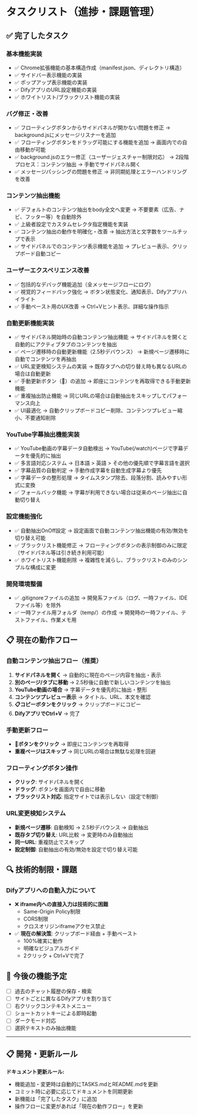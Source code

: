 # タスクリスト（進捗・課題管理）

## ✅ 完了したタスク

### 基本機能実装
- ✅ Chrome拡張機能の基本構造作成（manifest.json、ディレクトリ構造）
- ✅ サイドバー表示機能の実装
- ✅ ポップアップ表示機能の実装  
- ✅ DifyアプリのURL設定機能の実装
- ✅ ホワイトリスト/ブラックリスト機能の実装

### バグ修正・改善
- ✅ フローティングボタンからサイドパネルが開かない問題を修正
  → background.jsにメッセージリスナーを追加
- ✅ フローティングボタンをドラッグ可能にする機能を追加
  → 画面内での自由移動が可能
- ✅ background.jsのエラー修正（ユーザージェスチャー制限対応）
  → 2段階プロセス：コンテンツ抽出 → 手動でサイドパネル開く
- ✅ メッセージパッシングの問題を修正
  → 非同期処理とエラーハンドリングを改善

### コンテンツ抽出機能
- ✅ デフォルトのコンテンツ抽出をbody全文へ変更
  → 不要要素（広告、ナビ、フッター等）を自動除外
- ✅ 上級者設定でカスタムセレクタ指定機能を実装
- ✅ コンテンツ抽出の動作を明確化・改善
  → 抽出方法と文字数をツールチップで表示
- ✅ サイドパネルでのコンテンツ表示機能を追加
  → プレビュー表示、クリップボード自動コピー

### ユーザーエクスペリエンス改善
- ✅ 包括的なデバッグ機能追加（全メッセージフローにログ）
- ✅ 視覚的フィードバック強化
  → ボタン状態変化、通知表示、Difyアプリハイライト
- ✅ 手動ペースト用のUX改善
  → Ctrl+Vヒント表示、詳細な操作指示

### 自動更新機能実装
- ✅ サイドパネル開始時の自動コンテンツ抽出機能
  → サイドパネルを開くと自動的にアクティブタブのコンテンツを抽出
- ✅ ページ遷移時の自動更新機能（2.5秒デバウンス）
  → 新規ページ遷移時に自動でコンテンツを再抽出
- ✅ URL変更検知システムの実装
  → 既存タブへの切り替え時も異なるURLの場合は自動更新
- ✅ 手動更新ボタン（🔄）の追加
  → 即座にコンテンツを再取得できる手動更新機能
- ✅ 重複抽出防止機能
  → 同じURLの場合は自動抽出をスキップしてパフォーマンス向上
- ✅ UI最適化
  → 自動クリップボードコピー削除、コンテンツプレビュー縮小、不要通知削除

### YouTube字幕抽出機能実装
- ✅ YouTube動画の字幕データ自動検出
  → YouTube(/watch)ページで字幕データを優先的に抽出
- ✅ 多言語対応システム
  → 日本語 > 英語 > その他の優先順で字幕言語を選択
- ✅ 字幕品質の自動判定
  → 手動作成字幕を自動生成字幕より優先
- ✅ 字幕データの整形処理
  → タイムスタンプ除去、段落分割、読みやすい形式に変換
- ✅ フォールバック機能
  → 字幕が利用できない場合は従来のページ抽出に自動切り替え

### 設定機能強化
- ✅ 自動抽出OnOff設定
  → 設定画面で自動コンテンツ抽出機能の有効/無効を切り替え可能
- ✅ ブラックリスト機能修正
  → フローティングボタンの表示制御のみに限定（サイドパネル等は引き続き利用可能）
- ✅ ホワイトリスト機能削除
  → 複雑性を減らし、ブラックリストのみのシンプルな構成に変更

### 開発環境整備
- ✅ .gitignoreファイルの追加
  → 開発系ファイル（ログ、一時ファイル、IDEファイル等）を除外
- ✅ 一時ファイル用フォルダ（temp/）の作成
  → 開発時の一時ファイル、テストファイル、作業メモ用

## 📋 現在の動作フロー

### 自動コンテンツ抽出フロー（推奨）
1. **サイドパネルを開く** → 自動的に現在のページ内容を抽出・表示
2. **別のページ/タブに移動** → 2.5秒後に自動で新しいコンテンツを抽出
3. **YouTube動画の場合** → 字幕データを優先的に抽出・整形
4. **コンテンツプレビュー表示** → タイトル、URL、本文を確認
5. **📋コピーボタンをクリック** → クリップボードにコピー
6. **DifyアプリでCtrl+V** → 完了

### 手動更新フロー
- **🔄ボタンをクリック** → 即座にコンテンツを再取得
- **重複ページはスキップ** → 同じURLの場合は無駄な処理を回避

### フローティングボタン操作
- **クリック**: サイドパネルを開く
- **ドラッグ**: ボタンを画面内で自由に移動
- **ブラックリスト対応**: 指定サイトでは表示しない（設定で制御）

### URL変更検知システム
- **新規ページ遷移**: 自動検知 → 2.5秒デバウンス → 自動抽出
- **既存タブ切り替え**: URL比較 → 変更時のみ自動抽出
- **同一URL**: 重複防止でスキップ
- **設定制御**: 自動抽出の有効/無効を設定で切り替え可能

## 🔍 技術的制限・課題

### Difyアプリへの自動入力について
- ❌ **iframe内への直接入力は技術的に困難**
  - Same-Origin Policy制限
  - CORS制限  
  - クロスオリジンiframeアクセス禁止
- ✅ **現在の解決策**: クリップボード経由 + 手動ペースト
  - 100%確実に動作
  - 明確なビジュアルガイド
  - 2クリック + Ctrl+Vで完了

## 📝 今後の機能予定

- [ ] 過去のチャット履歴の保存・検索
- [ ] サイトごとに異なるDifyアプリを割り当て
- [ ] 右クリックコンテキストメニュー
- [ ] ショートカットキーによる即時起動
- [ ] ダークモード対応
- [ ] 選択テキストのみ抽出機能

---

## 📋 開発・更新ルール

**ドキュメント更新ルール:**
- 機能追加・変更時は自動的にTASKS.mdとREADME.mdを更新
- コミット時に必要に応じてドキュメントを同期更新
- 新機能は「完了したタスク」に追加
- 操作フローに変更があれば「現在の動作フロー」を更新